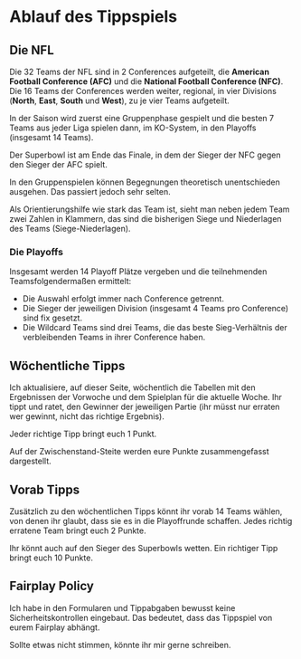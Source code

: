 # Ablauf des Tippspiels

## Die NFL

Die 32 Teams der NFL sind in 2 Conferences aufgeteilt, die **American Football Conference (AFC)** und die **National Football Conference (NFC)**. Die 16 Teams der Conferences werden weiter, regional, in vier Divisions (**North**, **East**, **South** und **West**), zu je vier Teams aufgeteilt.

In der Saison wird zuerst eine Gruppenphase gespielt und die besten 7 Teams aus jeder Liga spielen dann, im KO-System, in den Playoffs (insgesamt 14 Teams).

Der Superbowl ist am Ende das Finale, in dem der Sieger der NFC gegen den Sieger der AFC spielt.

In den Gruppenspielen können Begegnungen theoretisch unentschieden ausgehen. Das passiert jedoch sehr selten.

Als Orientierungshilfe wie stark das Team ist, sieht man neben jedem Team zwei Zahlen in Klammern, das sind die bisherigen Siege und Niederlagen des Teams (Siege-Niederlagen).

### Die Playoffs
Insgesamt werden 14 Playoff Plätze vergeben und die teilnehmenden Teamsfolgendermaßen ermittelt:

* Die Auswahl erfolgt immer nach Conference getrennt.
* Die Sieger der jeweiligen Division (insgesamt 4 Teams pro Conference) sind fix gesetzt.
* Die Wildcard Teams sind drei Teams, die das beste Sieg-Verhältnis der verbleibenden Teams in ihrer Conference haben.

## Wöchentliche Tipps

Ich aktualisiere, auf dieser Seite, wöchentlich die Tabellen mit den Ergebnissen der Vorwoche und dem Spielplan für die aktuelle Woche. Ihr tippt und ratet, den Gewinner der jeweiligen Partie (ihr müsst nur erraten wer gewinnt, nicht das richtige Ergebnis).

Jeder richtige Tipp bringt euch 1 Punkt.

Auf der Zwischenstand-Steite werden eure Punkte zusammengefasst dargestellt.

## Vorab Tipps

Zusätzlich zu den wöchentlichen Tipps könnt ihr vorab 14 Teams wählen, von denen ihr glaubt, dass sie es in die Playoffrunde schaffen. Jedes richtig erratene Team bringt euch 2 Punkte.

Ihr könnt auch auf den Sieger des Superbowls wetten. Ein richtiger Tipp bringt euch 10 Punkte.

## Fairplay Policy
Ich habe in den Formularen und Tippabgaben bewusst keine Sicherheitskontrollen eingebaut. Das bedeutet, dass das Tippspiel von eurem Fairplay abhängt.

Sollte etwas nicht stimmen, könnte ihr mir gerne schreiben.
